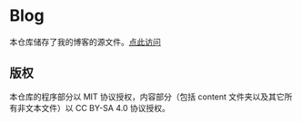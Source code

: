 # Blog

本仓库储存了我的博客的源文件。[点此访问](https://problem233.github.io/)

## 版权

本仓库的程序部分以 MIT 协议授权，内容部分（包括 content 文件夹以及其它所有非文本文件）以 CC BY-SA 4.0 协议授权。

